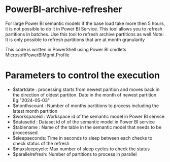 # PowerBI-archive-refresher
For large Power BI semantic models if the base load take more then 5 hours, it is not possible to do it in Power BI Service. This tool allows you to refresh partitions in batches. Use this tool to refresh archive partitions as well
Note: It is only possible to refresh partitions that are at month granularity

This code is written in PowerShell using Power BI cmdlets MicrosoftPowerBIMgmt.Profile

# Parameters to control the execution
- $startdate : processing starts from newest parition and moves back in the direction of oldest partiton. Date in the month of newest partition Eg:"2024-05-03"
- $monthscount : Number of months partitions to process including the latest month partition
- $workspaceid : Workspace id of the semantic model in Power BI service
- $datasetid : Dataset id of of the semantic model in Power BI service
- $tablename : Name of the table in the semantic model that needs to be proccessed
- $sleepseconds: Time in seconds to sleep between each checks to check status of the refresh
- $maxsleepcycle: Max number of sleep cycles to check the status
- $parallelrefresh: Number of partitions to process in parallel
